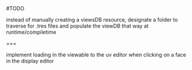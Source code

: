 #TODO

instead of manually creating a viewsDB resource, designate a folder to traverse for .tres files and populate the viewDB that way at runtime/compiletime

===

implement loading in the viewable to the uv editor when clicking on a face in the display editor
